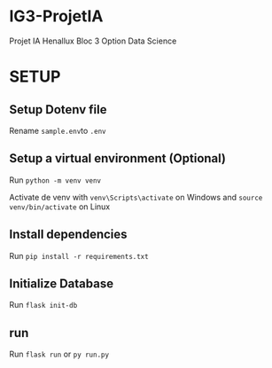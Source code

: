 # IG3-ProjetIA

Projet IA Henallux Bloc 3 Option Data Science

# SETUP

## Setup Dotenv file

Rename `sample.env`to `.env`

## Setup a virtual environment (Optional)

Run `python -m venv venv`

Activate de venv with `venv\Scripts\activate` on Windows and `source venv/bin/activate` on Linux

## Install dependencies

Run `pip install -r requirements.txt`

## Initialize Database

Run `flask init-db`

## run

Run `flask run` or `py run.py`